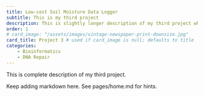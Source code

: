 ```yaml
---
title: Low-cost Soil Moisture Data Logger
subtitle: This is my third project
description: This is slightly longer description of my third project which is deliberately being made very long, too long to fit properly on the card
order: 1
# card_image: "/assets/images/vintage-newspaper-print-downsize.jpg"
card_title: Project 3 # used if card_image is null; defaults to title
categories: 
    - Bioinformatics
    - DNA Repair
---
```


This is complete description of my third project.

Keep adding markdown here. See pages/home.md for hints.
